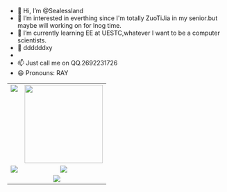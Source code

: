 - 👋 Hi, I’m @Sealessland
- 👀 I’m interested in everthing since I'm totally ZuoTiJia in my senior.but maybe will working on for lnog time.
- 🌱 I’m currently learning EE at UESTC,whatever I want to be a computer scientists.
- 💞️ ddddddxy
- 
- 📫 Just call me on QQ.2692231726
- 😄 Pronouns: RAY
<table align="center">
  <!-- 第一行 -->
  <tr>
    <td align="center" valign="top">
      <img src="https://github-readme-stats.vercel.app/api?username=sealessland&show_icons=true&theme=ambient_gradient&hide_border=true" />
    </td>
    <td align="center" valign="top">
      <img height="180px" src="https://github-readme-streak-stats.herokuapp.com/?user=sealessland&theme=ambient_gradient&hide_border=true" />
    </td>
  </tr>
  
  <!-- 第二行 -->
  <tr>
    <td align="center" valign="top">
      <img src="https://github-readme-stats.vercel.app/api/top-langs/?username=sealessland&layout=compact&theme=ambient_gradient&hide_border=true" />
    </td>
    <td align="center" valign="top">
      <img src="https://github-profile-summary-cards.vercel.app/api/cards/profile-details?username=sealessland&theme=monokai" />
    </td>
  </tr>
  
  <!-- 第三行 (单个居中) -->
  <tr>
    <td colspan="2" align="center" valign="top">
      <img src="https://leetcode.card.workers.dev/sealessland?theme=dark&font=firacode" />
    </td>
  </tr>
</table>

